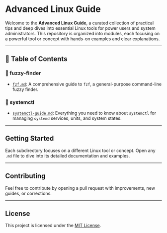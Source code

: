 # Advanced Linux Guide

Welcome to the **Advanced Linux Guide**, a curated collection of practical tips and deep dives into essential Linux tools for power users and system administrators. This repository is organized into modules, each focusing on a powerful tool or concept with hands-on examples and clear explanations.

---

## 📁 Table of Contents

### 📂 fuzzy-finder
- [`fzf.md`](./fuzzy-finder/fzf.md): A comprehensive guide to `fzf`, a general-purpose command-line fuzzy finder.

### 📂 systemctl
- [`systemctl-guide.md`](./systemctl/systemctl-guide.md): Everything you need to know about `systemctl` for managing `systemd` services, units, and system states.

---

## Getting Started

Each subdirectory focuses on a different Linux tool or concept. Open any `.md` file to dive into its detailed documentation and examples.

---

## Contributing

Feel free to contribute by opening a pull request with improvements, new guides, or corrections.

---

## License

This project is licensed under the [MIT License](LICENSE).

